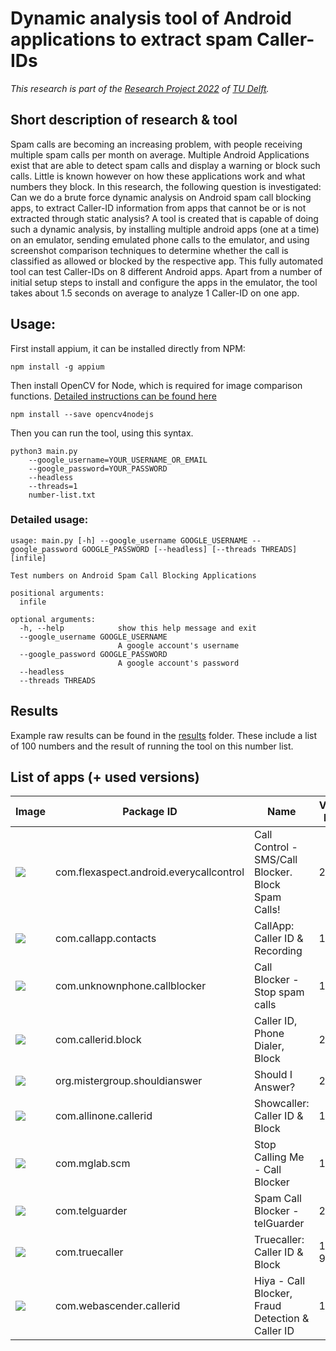 # Dynamic analysis tool of Android applications to extract spam Caller-IDs

*This research is part of the [Research Project 2022](https://github.com/TU-Delft-CSE/Research-Project) of [TU Delft](https://https//github.com/TU-Delft-CSE).*

## Short description of research & tool
Spam calls are becoming an increasing problem, with people receiving multiple spam calls per month on average. Multiple Android Applications exist that are able to detect spam calls and display a warning or block such calls. Little is known however on how these applications work and what numbers they block.
In this research, the following question is investigated: Can we do a brute force dynamic analysis on Android spam call blocking apps, to extract Caller-ID information from apps that cannot be or is not extracted through static analysis?
A tool is created that is capable of doing such a dynamic analysis, by installing multiple android apps (one at a time) on an emulator, sending emulated phone calls to the emulator, and using screenshot comparison techniques to determine whether the call is classified as allowed or blocked by the respective app. 
This fully automated tool can test Caller-IDs on 8 different Android apps. Apart from a number of initial setup steps to install and configure the apps in the emulator, the tool takes about 1.5 seconds on average to analyze 1 Caller-ID on one app.

## Usage: 

First install appium, it can be installed directly from NPM:
```
npm install -g appium
```

Then install OpenCV for Node, which is required for image comparison functions. [Detailed instructions can be found here](https://github.com/justadudewhohacks/opencv4nodejs#how-to-install)
```
npm install --save opencv4nodejs
```

Then you can run the tool, using this syntax. 


```shell
python3 main.py  
    --google_username=YOUR_USERNAME_OR_EMAIL 
    --google_password=YOUR_PASSWORD
    --headless 
    --threads=1
    number-list.txt
```

### Detailed usage:
```
usage: main.py [-h] --google_username GOOGLE_USERNAME --google_password GOOGLE_PASSWORD [--headless] [--threads THREADS] [infile]

Test numbers on Android Spam Call Blocking Applications

positional arguments:
  infile

optional arguments:
  -h, --help            show this help message and exit
  --google_username GOOGLE_USERNAME
                        A google account's username
  --google_password GOOGLE_PASSWORD
                        A google account's password
  --headless
  --threads THREADS
```

## Results
Example raw results can be found in the [results](results/) folder. These include a list of 100 numbers and the result of running the tool on this number list. 

## List of apps (+ used versions)
| Image                                                                                                               | Package ID                              | Name                                               | Version Name | Version Code |
| ------------------------------------------------------------------------------------------------------------------- | --------------------------------------- | -------------------------------------------------- |--------------|--------------|
| ![](https://play-lh.googleusercontent.com/csDVvK9qQ2LXkhHmdUcV2A_GmJFSG-hHR4j1NSbbfLCPbyUD-yZsfdP1o_ztXVZ6vu8=s80)  | com.flexaspect.android.everycallcontrol | Call Control - SMS/Call Blocker. Block Spam Calls! | 2.2.8        | 272          |
| ![](https://play-lh.googleusercontent.com/v2dikPLxEt4uvoxTLTMqiCmOjP-Cc8yX6oNffyrSJmt0557RFyhyW7I5i1CxN8CJaQ=s80)   | com.callapp.contacts                    | CallApp: Caller ID & Recording                     | 1.962        | 1962         |
| ![](https://play-lh.googleusercontent.com/sCjUstQ7Jxe0p7rit4VmytmYAtLRgwJEYKOKcGNDSxnA_pYqI8hbGCyg8d_nAK6Y_A=s80)   | com.unknownphone.callblocker            | Call Blocker - Stop spam calls                     | 1.7.7        | 184          |
| ![](https://play-lh.googleusercontent.com/J7lc1iCnMWL0iK17QhgCXJ0JPTdTvr9PwMvHs-3f61cGhGLGqawT9k2XrfoCsjMjeA=s80)   | com.callerid.block                      | Caller ID, Phone Dialer, Block                     | 2.13.5       | 40155        |
| ![](https://play-lh.googleusercontent.com/NLEQ0dghITECObk6bmtnKmOV01AhSsh9O08qz_0VF75v-cBkbLIVQs-bibIWgK-kbmM=s80)  | org.mistergroup.shouldianswer           | Should I Answer?                                   | 2.3.21       | 382          |
| ![](https://play-lh.googleusercontent.com/SyqUM3cu-XL0w98qPSurxMRBlz7eOyQ_6iIN5EF9XxmHkz1nnNTQd3gG4tTtoD9tEBpe=s80) | com.allinone.callerid                   | Showcaller: Caller ID & Block                      | 1.1.1        | 791          |
| ![](https://play-lh.googleusercontent.com/llSnaRWfU9XQNoA-RJYrAt6asjpXuHaLFdt18CLa_zszbCNdemIHr8LCGJCWNVPucqZ9=s80) | com.mglab.scm                           | Stop Calling Me - Call Blocker                     | 12.30.6      | 1230006      |
| ![](https://play-lh.googleusercontent.com/dkJUZvWBAsR5LATWAvOow3yMgRi7-zsS6a9t6rYhkR8a9ylti1xK9mLrHUGm8Y8cF_o=s80)  | com.telguarder                          | Spam Call Blocker - telGuarder                     | 2.6.4        | 147          |
| ![](https://play-lh.googleusercontent.com/64ap3L-g_bp4j3Abt3fsY_N1K8J6zbhUIlYfeUNgIrV9JSRwU5D7VJ-PUjST-rd84g=s80)   | com.truecaller                          | Truecaller: Caller ID & Block                      | 12.1.0-9677  | 120100       |
| ![](https://play-lh.googleusercontent.com/0w58zzstVGY4rAbG2IBe7lSW4MHw79a-8v0SOEkHLc7tYe2E6XE6Kdawug6agWgbJg=s80)   | com.webascender.callerid                | Hiya - Call Blocker, Fraud Detection & Caller ID   | 1.0.206      | 206          |